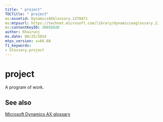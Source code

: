 ```yaml
---
title: " project"
TOCTitle: " project"
ms:assetid: DynamicsAXGlossary.1370471
ms:mtpsurl: https://technet.microsoft.com/library/dynamicsaxglossary.1370471(v=AX.60)
ms:contentKeyID: 36056920
author: Khairunj
ms.date: 08/25/2014
mtps_version: v=AX.60
f1_keywords:
- Glossary.project
---
```


# project

A program of work.

## See also

[Microsoft Dynamics AX glossary](glossary/microsoft-dynamics-ax-glossary.md)

  


